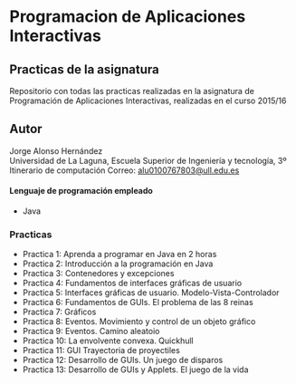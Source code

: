 # Programacion de Aplicaciones Interactivas

## Practicas de la asignatura

Repositorio con todas las practicas realizadas en la asignatura de Programación de Aplicaciones Interactivas, realizadas en el curso 2015/16

## Autor
Jorge Alonso Hernández  
Universidad de La Laguna, Escuela Superior de Ingeniería y tecnología, 3º Itinerario de computación
Correo: alu0100767803@ull.edu.es

#### Lenguaje de programación empleado
- Java

### Practicas

- Practica 1: Aprenda a programar en Java en 2 horas
- Practica 2: Introducción a la programación en Java
- Practica 3: Contenedores y excepciones
- Practica 4: Fundamentos de interfaces gráficas de usuario
- Practica 5: Interfaces gráficas de usuario. Modelo-Vista-Controlador
- Practica 6: Fundamentos de GUIs. El problema de las 8 reinas
- Practica 7: Gráficos
- Practica 8: Eventos. Movimiento y control de un objeto gráfico
- Practica 9: Eventos. Camino aleatoio
- Practica 10: La envolvente convexa. Quickhull
- Practica 11: GUI Trayectoria de proyectiles
- Practica 12: Desarrollo de GUIs. Un juego de disparos
- Practica 13: Desarrollo de GUIs y Applets. El juego de la vida